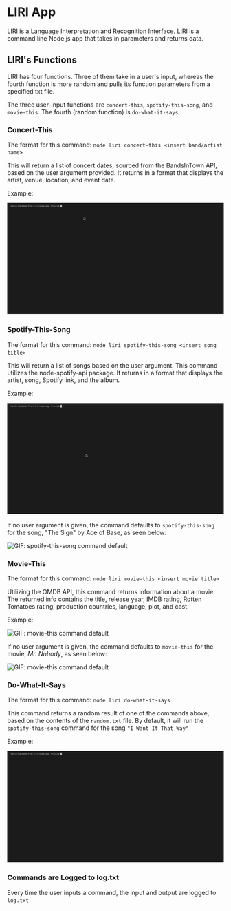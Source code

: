# LIRI App
LIRI is a Language Interpretation and Recognition Interface. LIRI is a command line Node.js app that takes in parameters and returns data.

## LIRI's Functions
LIRI has four functions. Three of them take in a user's input, whereas the fourth function is more random and pulls its function parameters from a specified txt file.

The three user-input functions are `concert-this`, `spotify-this-song`, and `movie-this`. The fourth (random function) is `do-what-it-says`.

### Concert-This
The format for this command:
`node liri concert-this <insert band/artist name>`

This will return a list of concert dates, sourced from the BandsInTown API, based on the user argument provided. It returns in a format that displays the artist, venue, location, and event date. 

Example:

![GIF: concert-this command](gifs/concert-this-tbk.gif)

### Spotify-This-Song
The format for this command:
`node liri spotify-this-song <insert song title>`

This will return a list of songs based on the user argument. This command utilizes the node-spotify-api package. It returns in a format that displays the artist, song, Spotify link, and the album.

Example: 

![GIF: spotify-this-song command](gifs/spotify-this-song-otr.gif)

If no user argument is given, the command defaults to `spotify-this-song` for the song, "The Sign" by Ace of Base, as seen below:

![GIF: spotify-this-song command default](gifs/spotify-this-song-default.gif)

### Movie-This
The format for this command:
`node liri movie-this <insert movie title>`

Utilizing the OMDB API, this command returns information about a movie. The returned info contains the title, release year, IMDB rating, Rotten Tomatoes rating, production countries, language, plot, and cast.

Example: 

![GIF: movie-this command default](gifs/movie-this-tdk.gif)

If no user argument is given, the command defaults to `movie-this` for the movie, _Mr. Nobody_, as seen below:

![GIF: movie-this command default](gifs/movie-this-default.gif)


### Do-What-It-Says
The format for this command:
`node liri do-what-it-says`

This command returns a random result of one of the commands above, based on the contents of the `random.txt` file. By default, it will run the `spotify-this-song` command for the song `"I Want It That Way"`

Example:

![GIF: do-what-it-says command](gifs/do-what-it-says.gif)


### Commands are Logged to log.txt
Every time the user inputs a command, the input and output are logged to `log.txt`